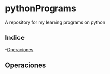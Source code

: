 # pythonPrograms
A repository for my learning programs on python

## Indice
-[Operaciones](./#operaciones)

## Operaciones